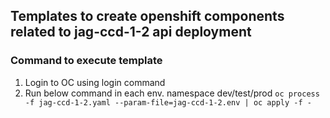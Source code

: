 ## Templates to create openshift components related to jag-ccd-1-2 api deployment

### Command to execute template
1) Login to OC using login command
2) Run below command in each env. namespace dev/test/prod
   ``oc process -f jag-ccd-1-2.yaml --param-file=jag-ccd-1-2.env | oc apply -f -``
